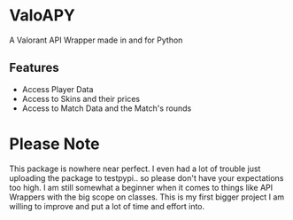 # ValoAPY
A Valorant API Wrapper made in and for Python

## Features
- Access Player Data
- Access to Skins and their prices
- Access to Match Data and the Match's rounds

# Please Note
This package is nowhere near perfect.
I even had a lot of trouble just uploading the package to testpypi.. so please don't have your expectations too high.
I am still somewhat a beginner when it comes to things like API Wrappers with the big scope on classes.
This is my first bigger project I am willing to improve and put a lot of time and effort into.
